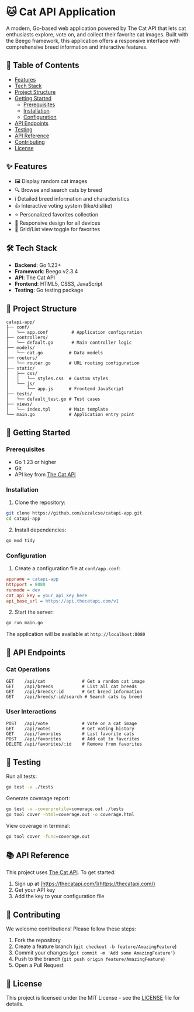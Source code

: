 # 🐱 Cat API Application

A modern, Go-based web application powered by The Cat API that lets cat enthusiasts explore, vote on, and collect their favorite cat images. Built with the Beego framework, this application offers a responsive interface with comprehensive breed information and interactive features.

## 📌 Table of Contents
- [Features](#features)
- [Tech Stack](#tech-stack)
- [Project Structure](#project-structure)
- [Getting Started](#getting-started)
  - [Prerequisites](#prerequisites)
  - [Installation](#installation)
  - [Configuration](#configuration)
- [API Endpoints](#api-endpoints)
- [Testing](#testing)
- [API Reference](#api-reference)
- [Contributing](#contributing)
- [License](#license)

## ✨ Features
- 🖼️ Display random cat images
- 🔍 Browse and search cats by breed
- ℹ️ Detailed breed information and characteristics
- 👍 Interactive voting system (like/dislike)
- ⭐ Personalized favorites collection
- 📱 Responsive design for all devices
- 🎯 Grid/List view toggle for favorites

## 🛠️ Tech Stack
- **Backend**: Go 1.23+
- **Framework**: Beego v2.3.4
- **API**: The Cat API
- **Frontend**: HTML5, CSS3, JavaScript
- **Testing**: Go testing package

## 📁 Project Structure
```
catapi-app/
├── conf/
│   └── app.conf         # Application configuration
├── controllers/
│   └── default.go       # Main controller logic
├── models/
│   └── cat.go          # Data models
├── routers/
│   └── router.go       # URL routing configuration
├── static/
│   ├── css/
│   │   └── styles.css  # Custom styles
│   └── js/
│       └── app.js      # Frontend JavaScript
├── tests/
│   └── default_test.go # Test cases
├── views/
│   └── index.tpl       # Main template
└── main.go             # Application entry point
```

## 🚀 Getting Started

### Prerequisites
- Go 1.23 or higher
- Git
- API key from [The Cat API](https://thecatapi.com/)

### Installation

1. Clone the repository:
```bash
git clone https://github.com/uzzalcse/catapi-app.git
cd catapi-app
```

2. Install dependencies:
```bash
go mod tidy
```

### Configuration

1. Create a configuration file at `conf/app.conf`:
```ini
appname = catapi-app
httpport = 8080
runmode = dev
cat_api_key = your_api_key_here
api_base_url = https://api.thecatapi.com/v1
```

2. Start the server:
```bash
go run main.go
```

The application will be available at `http://localhost:8080`

## 🔌 API Endpoints

### Cat Operations
```
GET    /api/cat              # Get a random cat image
GET    /api/breeds           # List all cat breeds
GET    /api/breeds/:id       # Get breed information
GET    /api/breeds/:id/search # Search cats by breed
```

### User Interactions
```
POST   /api/vote             # Vote on a cat image
GET    /api/votes            # Get voting history
GET    /api/favorites        # List favorite cats
POST   /api/favorites        # Add cat to favorites
DELETE /api/favorites/:id    # Remove from favorites
```

## 🧪 Testing

Run all tests:
```bash
go test -v ./tests
```

Generate coverage report:
```bash
go test -v -coverprofile=coverage.out ./tests
go tool cover -html=coverage.out -o coverage.html
```

View coverage in terminal:
```bash
go tool cover -func=coverage.out
```

## 📚 API Reference
This project uses [The Cat API](https://thecatapi.com/). To get started:
1. Sign up at [https://thecatapi.com/](https://thecatapi.com/)
2. Get your API key
3. Add the key to your configuration file

## 🤝 Contributing
We welcome contributions! Please follow these steps:
1. Fork the repository
2. Create a feature branch (`git checkout -b feature/AmazingFeature`)
3. Commit your changes (`git commit -m 'Add some AmazingFeature'`)
4. Push to the branch (`git push origin feature/AmazingFeature`)
5. Open a Pull Request

## 📄 License
This project is licensed under the MIT License - see the [LICENSE](LICENSE) file for details.